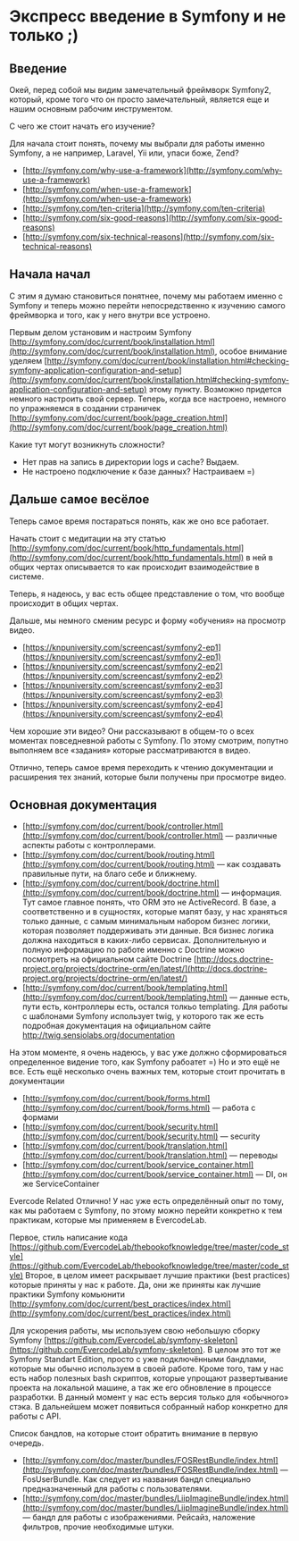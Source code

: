 # Экспресс введение в Symfony и не только ;)

## Введение
Окей, перед собой мы видим замечательный фреймворк Symfony2, который, кроме того что он просто замечательный, является еще и нашим основным рабочим инструментом.

С чего же стоит начать его изучение?

Для начала стоит понять, почему мы выбрали для работы именно Symfony, а не например, Laravel, Yii или, упаси боже, Zend?

+ [http://symfony.com/why-use-a-framework](http://symfony.com/why-use-a-framework)
+ [http://symfony.com/when-use-a-framework](http://symfony.com/when-use-a-framework)
+ [http://symfony.com/ten-criteria](http://symfony.com/ten-criteria)
+ [http://symfony.com/six-good-reasons](http://symfony.com/six-good-reasons)
+ [http://symfony.com/six-technical-reasons](http://symfony.com/six-technical-reasons)

## Начала начал
С этим я думаю становиться понятнее, почему мы работаем именно с Symfony и теперь можно перейти непосредственно к изучению самого фреймворка и того, как у него внутри все устроено.

Первым делом установим и настроим Symfony
[http://symfony.com/doc/current/book/installation.html](http://symfony.com/doc/current/book/installation.html), особое внимание уделяем [http://symfony.com/doc/current/book/installation.html#checking-symfony-application-configuration-and-setup](http://symfony.com/doc/current/book/installation.html#checking-symfony-application-configuration-and-setup) этому пункту. Возможно придется немного настроить свой сервер. 
Теперь, когда все настроено, немного по упражняемся в создании страничек
[http://symfony.com/doc/current/book/page_creation.html](http://symfony.com/doc/current/book/page_creation.html)

Какие тут могут возникнуть сложности?

+ Нет прав на запись в директории logs и cache? Выдаем.
+ Не настроено подключение к базе данных? Настраиваем =)

## Дальше самое весёлое
Теперь самое время постараться понять, как же оно все работает.

Начать стоит с медитации на эту статью [http://symfony.com/doc/current/book/http_fundamentals.html](http://symfony.com/doc/current/book/http_fundamentals.html) в ней в общих чертах описывается то как происходит взаимодействие в системе.

Теперь, я надеюсь, у вас есть общее представление о том, что вообще происходит в общих чертах.

Дальше, мы немного сменим ресурс и форму «обучения» на просмотр видео.

+ [https://knpuniversity.com/screencast/symfony2-ep1](https://knpuniversity.com/screencast/symfony2-ep1)
+ [https://knpuniversity.com/screencast/symfony2-ep2](https://knpuniversity.com/screencast/symfony2-ep2)
+ [https://knpuniversity.com/screencast/symfony2-ep3](https://knpuniversity.com/screencast/symfony2-ep3)
+ [https://knpuniversity.com/screencast/symfony2-ep4](https://knpuniversity.com/screencast/symfony2-ep4)

Чем хорошие эти видео? Они рассказывают в общем-то о всех моментах повседневной работы с Symfony. По этому смотрим, попутно выполняем все «задания» которые рассматриваются в видео.

Отлично, теперь самое время переходить к чтению документации и расширения тех знаний, которые были получены при просмотре видео.

## Основная документация
+ [http://symfony.com/doc/current/book/controller.html](http://symfony.com/doc/current/book/controller.html) — различные аспекты работы с контроллерами.
+ [http://symfony.com/doc/current/book/routing.html](http://symfony.com/doc/current/book/routing.html) — как создавать правильные пути, на благо себе и ближнему.
+ [http://symfony.com/doc/current/book/doctrine.html](http://symfony.com/doc/current/book/doctrine.html) — информация. Тут самое главное понять, что ORM это не ActiveRecord. В базе, а соответственно и в сущностях, которые мапят базу, у нас храняться только данные, с самым минимальным набором бизнес логики, которая позволяет поддерживать эти данные. Вся бизнес логика должна находиться в каких-либо сервисах. Дополнительную и полную информацию по работе именно с Doctrine можно посмотреть на официальном сайте Doctrine [http://docs.doctrine-project.org/projects/doctrine-orm/en/latest/](http://docs.doctrine-project.org/projects/doctrine-orm/en/latest/)
+ [http://symfony.com/doc/current/book/templating.html](http://symfony.com/doc/current/book/templating.html) — данные есть, пути есть, контроллеры есть, остался толкьо templating. Для работы с шаблонами Symfony использует twig, у которого так же есть подробная документация на официальном сайте http://twig.sensiolabs.org/documentation

На этом моменте, я очень надеюсь, у вас уже должно сформироваться определенное видение того, как Symfony рабоатет =) Но и это ещё не все. Есть ещё несколько очень важных тем, которые стоит прочитать в документации

+ [http://symfony.com/doc/current/book/forms.html](http://symfony.com/doc/current/book/forms.html) — работа с формами
+ [http://symfony.com/doc/current/book/security.html](http://symfony.com/doc/current/book/security.html) — security
+ [http://symfony.com/doc/current/book/translation.html](http://symfony.com/doc/current/book/translation.html) — переводы
+ [http://symfony.com/doc/current/book/service_container.html](http://symfony.com/doc/current/book/service_container.html) — DI, он же ServiceContainer

Evercode Related
Отлично! У нас уже есть определённый опыт по тому, как мы работаем с Symfony, по этому можно перейти конкретно к тем практикам, которые мы применяем в EvercodeLab.

Первое, стиль написание кода [https://github.com/EvercodeLab/thebookofknowledge/tree/master/code_style](https://github.com/EvercodeLab/thebookofknowledge/tree/master/code_style)
Второе, в целом имеет раскрывает лучшие практики (best practices) которые приняты у нас к работе. Да, они же приняты как лучшие практики Symfony комьюнити [http://symfony.com/doc/current/best_practices/index.html](http://symfony.com/doc/current/best_practices/index.html)

Для ускорения работы, мы используем свою небольшую сборку Symfony [https://github.com/EvercodeLab/symfony-skeleton](https://github.com/EvercodeLab/symfony-skeleton). В целом это тот же Symfony Standart Edition, просто с уже подключёнными бандлами, которые мы обычно используем в своей работе. Кроме того, там у нас есть набор полезных bash скриптов, которые упрощают развертывание проекта на локальной машине, а так же его обновление в процессе разработки. В данный момент у нас есть версия только для «обычного» стэка. В дальнейшем может появиться собранный набор конкретно для работы с API.

Список бандлов, на которые стоит обратить внимание в первую очередь.

+ [http://symfony.com/doc/master/bundles/FOSRestBundle/index.html](http://symfony.com/doc/master/bundles/FOSRestBundle/index.html) — FosUserBundle. Как следует из названия бандл специально предназначенный для работы с пользователями.
+ [http://symfony.com/doc/master/bundles/LiipImagineBundle/index.html](http://symfony.com/doc/master/bundles/LiipImagineBundle/index.html) — бандл для работы с изображениями. Рейсайз, наложение фильтров, прочие необходимые штуки.

